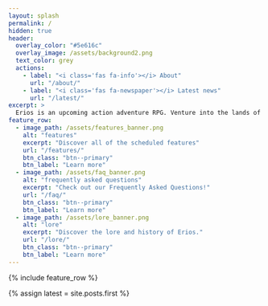 ```yaml
---
layout: splash
permalink: /
hidden: true
header:
  overlay_color: "#5e616c"
  overlay_image: /assets/background2.png
  text_color: grey
  actions:
    - label: "<i class='fas fa-info'></i> About"
      url: "/about/"
    - label: "<i class='fas fa-newspaper'></i> Latest news"
      url: "/latest/"
excerpt: >
  Erios is an upcoming action adventure RPG. Venture into the lands of Weldanar and uncover your own story. Stay up to date as development has started on a demo!<br />
feature_row:
  - image_path: /assets/features_banner.png
    alt: "features"
    excerpt: "Discover all of the scheduled features"
    url: "/features/"
    btn_class: "btn--primary"
    btn_label: "Learn more"
  - image_path: /assets/faq_banner.png
    alt: "frequently asked questions"
    excerpt: "Check out our Frequently Asked Questions!"
    url: "/faq/"
    btn_class: "btn--primary"
    btn_label: "Learn more"    
  - image_path: /assets/lore_banner.png
    alt: "lore"
    excerpt: "Discover the lore and history of Erios."
    url: "/lore/"
    btn_class: "btn--primary"
    btn_label: "Learn more"
---
```


{% include feature_row %}

<!-- Simple script to change /latest/ to the actual first blog post -->
{% assign latest = site.posts.first %}
<script>
  var els = document.querySelectorAll("a[href='/latest/']");
  for (var i = 0, l = els.length; i < l; i++) {
    var el = els[i];
    el.href = {{ latest.url }};
  }
</script>
